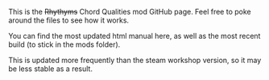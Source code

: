This is the <del>Rhythyms</del> Chord Qualities mod GitHub page. Feel free to poke around the files to see how it works.

You can find the most updated html manual here, as well as the most recent build (to stick in the mods folder).

This is updated more frequently than the steam workshop version, so it may be less stable as a result.
